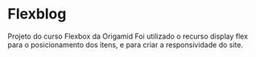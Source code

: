 # Flexblog
Projeto do curso Flexbox da Origamid
Foi utilizado o recurso display flex para o posicionamento dos itens, e para criar a responsividade do site.
